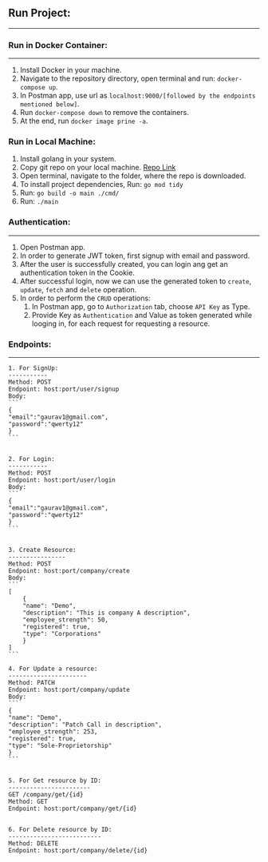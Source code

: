 ## Run Project:
---------------

### Run in Docker Container:
----------------------------
1. Install Docker in your machine.
2. Navigate to the repository directory, open terminal and run: `docker-compose up`.
3. In Postman app, use url as `localhost:9000/[followed by the endpoints mentioned below]`.
4. Run `docker-compose down` to remove the containers.
5. At the end, run `docker image prine -a`.

### Run in Local Machine:
1. Install golang in your system.
2. Copy git repo on your local machine. [Repo Link](https://github.com/boldCoder/CompaniesInfoStore)
3. Open terminal, navigate to the folder, where the repo is downloaded.
4. To install project dependencies, Run: `go mod tidy` 
5. Run: `go build -o main ./cmd/`
6. Run: `./main`


### Authentication:
-------------------
1. Open Postman app. 
2. In order to generate JWT token, first signup with email and password.
3. After the user is successfully created, you can login ang get an authentication token in the Cookie. 
4. After successful login, now we can use the generated token to `create`, `update`, `fetch` and `delete` operation.
5. In order to perform the `CRUD` operations: 
    1. In Postman app, go to `Authorization` tab, choose `API Key` as Type.
    2. Provide Key as `Authentication` and Value as token generated while looging in, for each request for requesting a resource.



### Endpoints:
--------------
    1. For SignUp:
    -----------
    Method: POST 
    Endpoint: host:port/user/signup 
    Body:
    ```
    {
    "email":"gaurav1@gmail.com",
    "password":"qwerty12"
    }
    ```


    2. For Login:
    -----------
    Method: POST 
    Endpoint: host:port/user/login 
    Body:
    ```
    {
    "email":"gaurav1@gmail.com",
    "password":"qwerty12"
    }
    ```


    3. Create Resource:
    ----------------
    Method: POST 
    Endpoint: host:port/company/create 
    Body:
    ```
    [
        {
        "name": "Demo",
        "description": "This is company A description",
        "employee_strength": 50,
        "registered": true,
        "type": "Corporations"
        }
    ]
    ```

    4. For Update a resource:
    ----------------------
    Method: PATCH 
    Endpoint: host:port/company/update
    Body:
    ```
    {
    "name": "Demo",
    "description": "Patch Call in description",
    "employee_strength": 253,
    "registered": true,
    "type": "Sole-Proprietorship"
    }
    ```


    5. For Get resource by ID:
    -----------------------
    GET /company/get/{id}
    Method: GET 
    Endpoint: host:port/company/get/{id} 


    6. For Delete resource by ID:
    --------------------------
    Method: DELETE 
    Endpoint: host:port/company/delete/{id}

   
